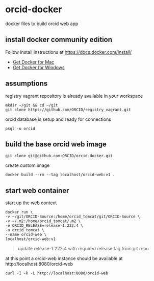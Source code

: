 # orcid-docker

docker files to build orcid web app

## install docker community edition

Follow install instructions at https://docs.docker.com/install/

* [Get Docker for Mac](https://download.docker.com/mac/stable/Docker.dmg)
* [Get Docker for Windows](https://download.docker.com/win/stable/Docker%20for%20Windows%20Installer.exe)

## assumptions

registry vagrant repository is already available in your workspace

    mkdir ~/git && cd ~/git
    git clone https://github.com/ORCID/registry_vagrant.git

orcid database is setup and ready for connections

    psql -u orcid

## build the base orcid web image

    git clone git@github.com:ORCID/orcid-docker.git

create custom image

    docker build --rm --tag localhost/orcid-web:v1 .

## start web container

start up  the web context

    docker run \
    -v ~/git/ORCID-Source:/home/orcid_tomcat/git/ORCID-Source \
    -v ~/.m2:/home/orcid_tomcat/.m2 \
    -e ORCID_RELEASE=release-1.222.4 \
    -u orcid_tomcat \
    --name orcid-web \
    localhost/orcid-web:v1

> update release-1.222.4 with required release tag from git repo

at this point a orcid-web instance should be available at http://localhost:8080/orcid-web

    curl -I -k -L http://localhost:8080/orcid-web
